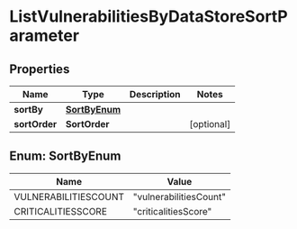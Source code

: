 

# ListVulnerabilitiesByDataStoreSortParameter


## Properties

| Name | Type | Description | Notes |
|------------ | ------------- | ------------- | -------------|
|**sortBy** | [**SortByEnum**](#SortByEnum) |  |  |
|**sortOrder** | **SortOrder** |  |  [optional] |



## Enum: SortByEnum

| Name | Value |
|---- | -----|
| VULNERABILITIESCOUNT | &quot;vulnerabilitiesCount&quot; |
| CRITICALITIESSCORE | &quot;criticalitiesScore&quot; |




